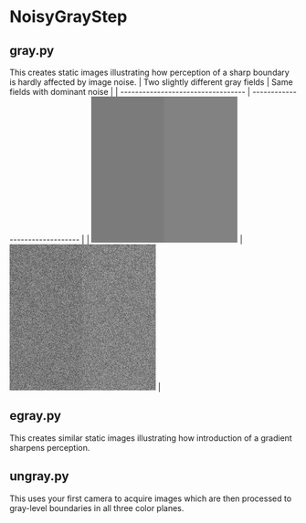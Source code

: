 # NoisyGrayStep

## gray.py
This creates static images illustrating how perception
of a sharp boundary is hardly affected by image noise.
| Two slightly different gray fields | Same fields with dominant noise |
| ---------------------------------- | ------------------------------- |
| ![alt Clean Gray Step image render failed](https://github.com/jlettvin/NoisyGrayStep/blob/master/CleanGrayStep.png) | ![alt Noisy Gray Step image render failed](https://github.com/jlettvin/NoisyGrayStep/blob/master/NoisyGrayStep.png) |

## egray.py
This creates similar static images illustrating how
introduction of a gradient sharpens perception.

## ungray.py
This uses your first camera to acquire images which are then
processed to gray-level boundaries in all three color planes.
